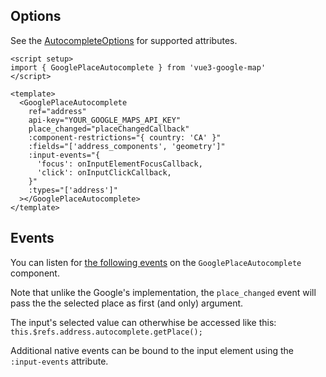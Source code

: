 <script setup>
import { GoogleMap, Marker } from '@lib'
import { apiPromise } from '@docs/shared'

const center = { lat: 40.689247, lng: -74.044502 }
</script>

## Options

See the [AutocompleteOptions](https://developers.google.com/maps/documentation/javascript/reference/marker#MarkerOptions) for supported attributes.


```vue
<script setup>
import { GooglePlaceAutocomplete } from 'vue3-google-map'
</script>

<template>
  <GooglePlaceAutocomplete
    ref="address"
    api-key="YOUR_GOOGLE_MAPS_API_KEY"
    place_changed="placeChangedCallback"
    :component-restrictions="{ country: 'CA' }"
    :fields="['address_components', 'geometry']"
    :input-events="{
      'focus': onInputElementFocusCallback,
      'click': onInputClickCallback,
    }"
    :types="['address']"
  ></GooglePlaceAutocomplete>
</template>
```

## Events

You can listen for [the following events](https://developers.google.com/maps/documentation/javascript/reference/places-widget#Autocomplete-Events) on the `GooglePlaceAutocomplete` component.

Note that unlike the Google's implementation, the `place_changed` event will pass the the selected place as first (and only) argument.

The input's selected value can otherwhise be accessed like this: `this.$refs.address.autocomplete.getPlace();`

Additional native events can be bound to the input element using the `:input-events` attribute.
